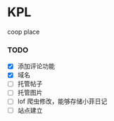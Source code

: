 # KPL
coop place

### TODO

- [x] 添加评论功能
- [x] 域名
- [ ] 托管帖子
- [ ] 托管图片
- [ ] lof 爬虫修改，能够存储小菲日记
- [ ] 站点建立

